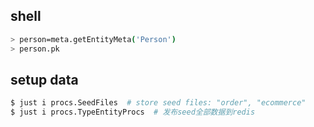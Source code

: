 ## shell
```bash
> person=meta.getEntityMeta('Person')
> person.pk
```

## setup data
```bash
$ just i procs.SeedFiles  # store seed files: "order", "ecommerce"
$ just i procs.TypeEntityProcs  # 发布seed全部数据到redis
```
